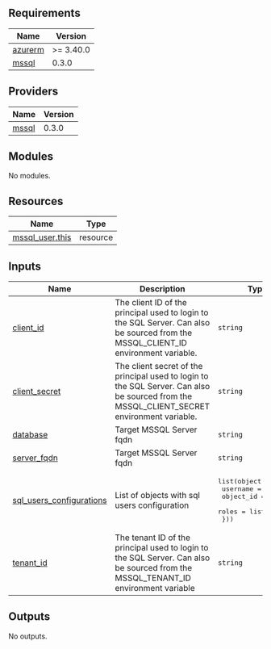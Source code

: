 <!-- BEGIN_TF_DOCS -->
## Requirements

| Name | Version |
|------|---------|
| <a name="requirement_azurerm"></a> [azurerm](#requirement\_azurerm) | >= 3.40.0 |
| <a name="requirement_mssql"></a> [mssql](#requirement\_mssql) | 0.3.0 |

## Providers

| Name | Version |
|------|---------|
| <a name="provider_mssql"></a> [mssql](#provider\_mssql) | 0.3.0 |

## Modules

No modules.

## Resources

| Name | Type |
|------|------|
| [mssql_user.this](https://registry.terraform.io/providers/betr-io/mssql/0.3.0/docs/resources/user) | resource |

## Inputs

| Name | Description | Type | Default | Required |
|------|-------------|------|---------|:--------:|
| <a name="input_client_id"></a> [client\_id](#input\_client\_id) | The client ID of the principal used to login to the SQL Server. Can also be sourced from the MSSQL\_CLIENT\_ID environment variable. | `string` | n/a | yes |
| <a name="input_client_secret"></a> [client\_secret](#input\_client\_secret) | The client secret of the principal used to login to the SQL Server. Can also be sourced from the MSSQL\_CLIENT\_SECRET environment variable. | `string` | n/a | yes |
| <a name="input_database"></a> [database](#input\_database) | Target MSSQL Server fqdn | `string` | n/a | yes |
| <a name="input_server_fqdn"></a> [server\_fqdn](#input\_server\_fqdn) | Target MSSQL Server fqdn | `string` | n/a | yes |
| <a name="input_sql_users_configurations"></a> [sql\_users\_configurations](#input\_sql\_users\_configurations) | List of objects with sql users configuration | <pre>list(object({<br>    username  = string<br>    object_id = string<br>    roles     = list(string)<br>  }))</pre> | `[]` | no |
| <a name="input_tenant_id"></a> [tenant\_id](#input\_tenant\_id) | The tenant ID of the principal used to login to the SQL Server. Can also be sourced from the MSSQL\_TENANT\_ID environment variable | `string` | n/a | yes |

## Outputs

No outputs.
<!-- END_TF_DOCS -->
